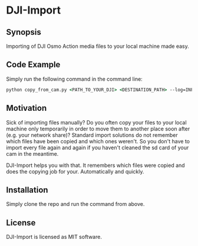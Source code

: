 # DJI-Import

## Synopsis

Importing of DJI Osmo Action media files to your local machine made easy.

## Code Example

Simply run the following command in the command line:

```cmd
python copy_from_cam.py <PATH_TO_YOUR_DJI> <DESTINATION_PATH> --log=INFO
```

## Motivation

Sick of importing files manually? Do you often copy your files to your local machine only temporarily in order to move them to another place soon after (e.g. your network share)?
Standard import solutions do not remember which files have been copied and which ones weren't. So you don't have to import every file again and again
if you haven't cleaned the sd card of your cam in the meantime.

DJI-Import helps you with that. It remembers which files were copied and does the copying job for your. Automatically and quickly.

## Installation

Simply clone the repo and run the command from above.

## License

DJI-Import is licensed as MIT software.